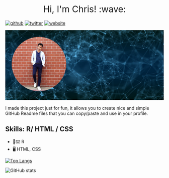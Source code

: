 <h1 style="font-weight:normal" align="center">
  &nbsp;Hi, I'm Chris! :wave:&nbsp;
</h1>

[<img src='https://cdn.jsdelivr.net/npm/simple-icons@3.0.1/icons/github.svg' alt='github' height='40'>](https://github.com/chris-allones)
[<img src='https://cdn.jsdelivr.net/npm/simple-icons@3.0.1/icons/twitter.svg' alt='twitter' height='40'>](https://twitter.com/Topenomics)
[<img src='https://cdn.jsdelivr.net/npm/simple-icons@3.0.1/icons/icloud.svg' alt='website' height='40'>](chrisllones.me)

![A graduate student focusing on agricultural economics and development.](https://github.com/chris-allones/chris-allones/blob/main/banner-1.jpg)

I made this project just for fun, it allows you to create nice and simple GitHub Readme files that you can copy/paste and use in your profile.

## Skills: R/ HTML / CSS

- 💾⌨️ R
- 🖥️ HTML, CSS



[![Top Langs](https://github-readme-stats.vercel.app/api/top-langs/?username=chris-allones)](https://github.com/anuraghazra/github-readme-stats)

![GitHub stats](https://github-readme-stats.vercel.app/api?username=chris-allones&show_icons=true)  

